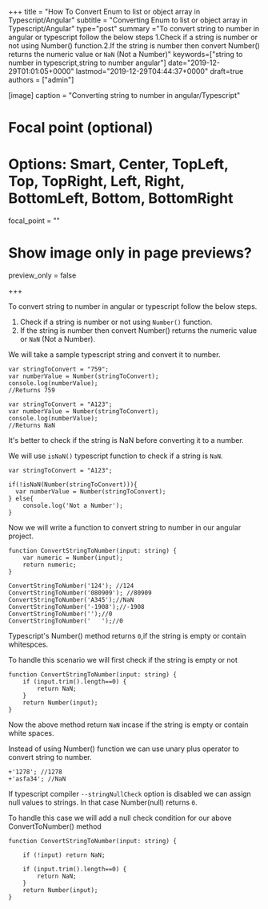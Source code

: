 +++
title = "How To Convert Enum to list or object array in Typescript/Angular"
subtitle = "Converting Enum to list or object array in Typescript/Angular"
type="post"
summary ="To convert string to number in angular or typescript follow the below steps 1.Check if a string is number or not using Number() function.2.If the string is number then convert Number() returns the numeric value or `NaN` (Not a Number)"
keywords=["string to number in typescript,string to number angular"]
date="2019-12-29T01:01:05+0000"
lastmod="2019-12-29T04:44:37+0000"
draft=true
authors = ["admin"]

[image]
  caption = "Converting string to number in angular/Typescript"

  # Focal point (optional)
  # Options: Smart, Center, TopLeft, Top, TopRight, Left, Right, BottomLeft, Bottom, BottomRight
  focal_point = ""

  # Show image only in page previews?
  preview_only = false

+++

To convert string to number in angular or typescript follow the below steps. 

1. Check if a string is number or not using `Number()` function.
2. If the string is number then convert Number() returns the numeric value or `NaN` (Not a Number).

We will take a sample typescript string and convert it to number.

```
var stringToConvert = "759";
var numberValue = Number(stringToConvert);
console.log(numberValue);
//Returns 759

var stringToConvert = "A123";
var numberValue = Number(stringToConvert);
console.log(numberValue);
//Returns NaN

```

It's better to check if the string is NaN before converting it to a number.

We will use `isNaN()` typescript function to check if a string is `NaN`.

```
var stringToConvert = "A123";

if(!isNaN(Number(stringToConvert))){
  var numberValue = Number(stringToConvert);
} else{
    console.log('Not a Number');
}

```

Now we will write a function to convert string to number in our angular project.

```
function ConvertStringToNumber(input: string) {
    var numeric = Number(input);
    return numeric;
}

ConvertStringToNumber('124'); //124
ConvertStringToNumber('080909'); //80909
ConvertStringToNumber('A345');//NaN
ConvertStringToNumber('-1908');//-1908
ConvertStringToNumber('');//0
ConvertStringToNumber('   ');//0
```

Typescript's Number() method returns `0`,if the string is empty or contain whitespces.

To handle this scenario we will first check if the string is empty or not

```
function ConvertStringToNumber(input: string) { 
    if (input.trim().length==0) { 
        return NaN;
    }
    return Number(input);
}
```

Now the above method return `NaN` incase if the string is empty or contain white spaces.

Instead of using Number() function we can use unary plus operator to convert string to number.

```
+'1278'; //1278
+'asfa34'; //NaN
```

If typescript compiler `--stringNullCheck` option is disabled we can assign null values to strings. In that case Number(null) returns `0`.

To handle this case we will add a null check condition for our above ConvertToNumber() method

```
function ConvertStringToNumber(input: string) { 
    
    if (!input) return NaN;

    if (input.trim().length==0) { 
        return NaN;
    }
    return Number(input);
}

```